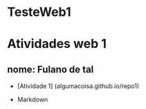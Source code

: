 # TesteWeb1
# Atividades web 1
## nome: Fulano de tal

- [Atividade 1] (algumacoisa.github.io/repo1)

- Markdown
